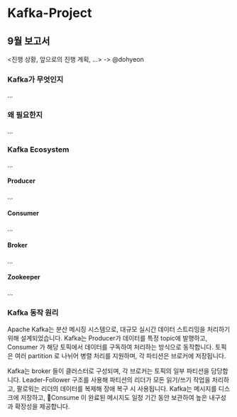 # Kafka-Project

## 9월 보고서
<진행 상황, 앞으로의 진행 계획, ...> -> @dohyeon

### Kafka가 무엇인지
...

### 왜 필요한지
...

### Kafka Ecosystem
...

#### Producer
...

#### Consumer
...

#### Broker
...

#### Zookeeper
...

### Kafka 동작 원리

Apache Kafka는 분산 메시징 시스템으로, 대규모 실시간 데이터 스트리밍을 처리하기 위해 설계되었습니다. Kafka는 Producer가 데이터를 특정 topic에 발행하고, Consumer 가 해당 토픽에서 데이터를 구독하여 처리하는 방식으로 동작합니다. 토픽은 여러 partition 로 나뉘어 병렬 처리를 지원하며, 각 파티션은 브로커에 저장됩니다.

Kafka는 broker 들이 클러스터로 구성되며, 각 브로커는 토픽의 일부 파티션을 담당합니다. Leader-Follower 구조를 사용해 파티션의 리더가 모든 읽기/쓰기 작업을 처리하고, 팔로워는 리더의 데이터를 복제해 장애 복구 시 사용됩니다. Kafka는 메시지를 디스크에 저장하고, Consume 이 완료된 메시지도 일정 기간 동안 보관하여 높은 내구성과 확장성을 제공합니다.
